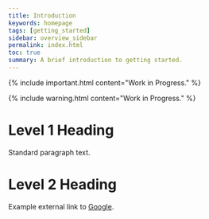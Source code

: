 ```yaml
---
title: Introduction
keywords: homepage
tags: [getting_started]
sidebar: overview_sidebar
permalink: index.html
toc: true
summary: A brief introduction to getting started.
---
```


{% include important.html content="Work in Progress." %}

{% include warning.html content="Work in Progress." %}

# Level 1 Heading #

Standard paragraph text.

# Level 2 Heading #

Example external link to [Google](http://www.google.com).
